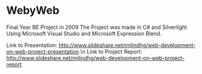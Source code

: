 WebyWeb
=======

Final Year BE Project in 2009
The Project was made in C# and Silverlight Using Microsoft Visual Studio and Microsoft Expression Blend.

Link to Presentation: http://www.slideshare.net/milindhg/web-development-on-web-project-presentation \n 
Link to Project Report: http://www.slideshare.net/milindhg/web-development-on-web-project-report


